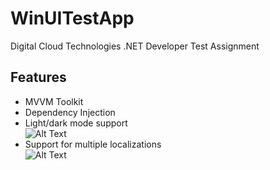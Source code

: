 # WinUITestApp

Digital Cloud Technologies .NET Developer Test Assignment


## Features
- MVVM Toolkit 
- Dependency Injection
- Light/dark mode support <br />
 ![Alt Text](https://media.giphy.com/media/EwP1eyIRRtlHxRDR3e/giphy.gif)
- Support for multiple localizations <br />
 ![Alt Text](https://media.giphy.com/media/n1ZMvAuVrwLxbtS7L9/giphy.gif)


